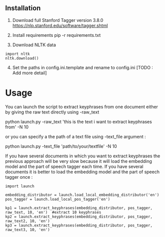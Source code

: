 ## Installation

1) Download full Stanford Tagger version 3.8.0
https://nlp.stanford.edu/software/tagger.shtml

2) Install requirements
pip -r requirements.txt

3) Download NLTK data
```
import nltk
nltk.download()
```

4) Set the paths in config.ini.template and rename to config.ini [TODO : Add more detail]

# Usage

You can launch the script to extract keyphrases from one document either by giving the raw text directly using
-raw_text

python launch.py -raw_text 'this is the text i want to extract keyphrases from' -N 10

or you can specify a the path of a text file using -text_file argument :

python launch.py -text_file 'path/to/your/textfile' -N 10

If you have several documents in which you want to extract keyphrases the previous approach will be very slow because
it will load the embedding model and the part of speech tagger each time. If you have several documents it is better to
load the embedding model and the part of speech tagger once :

```
import launch

embedding_distributor = launch.load_local_embedding_distributor('en')
pos_tagger = launch.load_local_pos_tagger('en')

kp1 = launch.extract_keyphrases(embedding_distributor, pos_tagger, raw_text, 10, 'en')  #extract 10 keyphrases
kp2 = launch.extract_keyphrases(embedding_distributor, pos_tagger, raw_text2, 10, 'en')
kp3 = launch.extract_keyphrases(embedding_distributor, pos_tagger, raw_text3, 10, 'en')

```



